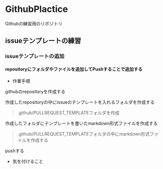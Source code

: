 # GithubPlactice
Githubの練習用のリポジトリ

## issueテンプレートの練習
 
### issueテンプレートの追加

#### repositoryにフォルダやファイルを追加してPushすることで追加する
- 作業手順

githubのrepositoryを作成する

作成したrepositoryの中にissueのテンプレートを入れるフォルダを作成する
>
>.github/PULLREQUEST_TEMPLATEフォルダを作成
>
作成したフォルダにテンプレートを書いたmarkdown形式ファイルを作成する
>
>.github/PULLREQUEST_TEMPLATEフォルダの中にmarkdown形式ファイルを作成する
>
pushする


- 気を付けること

